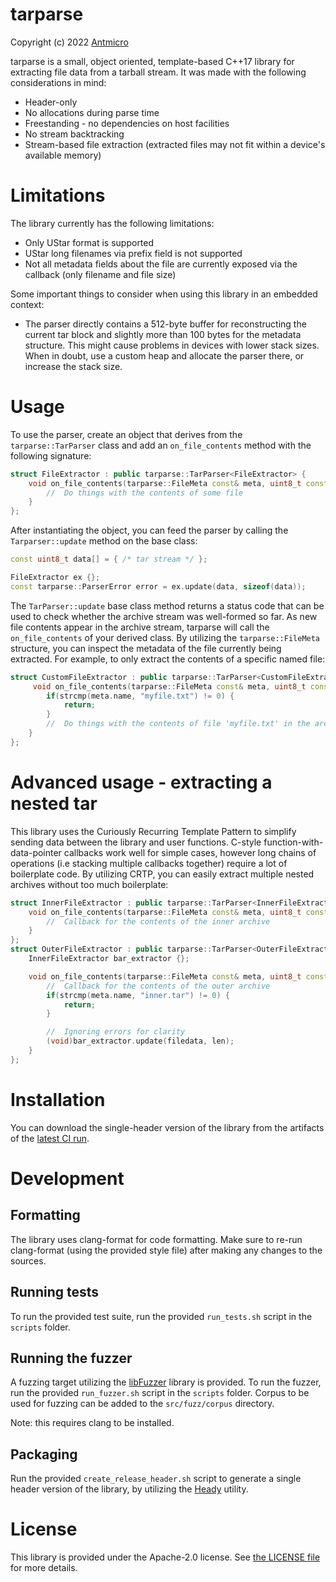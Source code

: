 # tarparse

Copyright (c) 2022 [Antmicro](https://www.antmicro.com)

tarparse is a small, object oriented, template-based C++17 library for extracting file data from a tarball stream. It was made with the following considerations in mind:

- Header-only
- No allocations during parse time
- Freestanding - no dependencies on host facilities
- No stream backtracking
- Stream-based file extraction (extracted files may not fit within a device's available memory)


# Limitations

The library currently has the following limitations:

- Only UStar format is supported
- UStar long filenames via prefix field is not supported
- Not all metadata fields about the file are currently exposed via the callback (only filename and file size)

Some important things to consider when using this library in an embedded context:

- The parser directly contains a 512-byte buffer for reconstructing the current tar block and slightly more than 100 bytes for the metadata structure. This might cause problems in devices with lower stack sizes. When in doubt, use a custom heap and allocate the  parser there, or increase the stack size.

# Usage

To use the parser, create an object that derives from the ```tarparse::TarParser``` class and add an ```on_file_contents``` method with the following signature:

```cpp
struct FileExtractor : public tarparse::TarParser<FileExtractor> {
    void on_file_contents(tarparse::FileMeta const& meta, uint8_t const* filedata, size_t len) {
        //  Do things with the contents of some file
    }
};
```


After instantiating the object, you can feed the parser by calling the ```Tarparser::update``` method on the base class:

```cpp
const uint8_t data[] = { /* tar stream */ };

FileExtractor ex {};
const tarparse::ParserError error = ex.update(data, sizeof(data));
```

The ```TarParser::update``` base class method returns a status code that can be used to check whether the archive stream was well-formed so far. As new file contents appear in the archive stream, tarparse will call the ```on_file_contents``` of your derived class. By utilizing the ```tarparse::FileMeta``` structure, you can inspect the metadata of the file currently being extracted. For example, to only extract the contents of a specific named file:

```cpp
struct CustomFileExtractor : public tarparse::TarParser<CustomFileExtractor> {
     void on_file_contents(tarparse::FileMeta const& meta, uint8_t const* filedata, size_t len) {
        if(strcmp(meta.name, "myfile.txt") != 0) {
            return;
        }
        //  Do things with the contents of file 'myfile.txt' in the archive
    }
};
```

# Advanced usage - extracting a nested tar

This library uses the Curiously Recurring Template Pattern to simplify sending data between the library and user functions. C-style function-with-data-pointer callbacks work well for simple cases, however long chains of operations (i.e stacking multiple callbacks together) require a lot of boilerplate code. By utilizing CRTP, you can easily extract multiple nested archives without too much boilerplate:

```cpp
struct InnerFileExtractor : public tarparse::TarParser<InnerFileExtractor> {
    void on_file_contents(tarparse::FileMeta const& meta, uint8_t const* filedata, size_t len) {
        //  Callback for the contents of the inner archive
    }
};
struct OuterFileExtractor : public tarparse::TarParser<OuterFileExtractor> {
    InnerFileExtractor bar_extractor {};

    void on_file_contents(tarparse::FileMeta const& meta, uint8_t const* filedata, size_t len) {
        //  Callback for the contents of the outer archive
        if(strcmp(meta.name, "inner.tar") != 0) {
            return;
        }

        //  Ignoring errors for clarity
        (void)bar_extractor.update(filedata, len);
    }
};

```

# Installation

You can download the single-header version of the library from the artifacts of the [latest CI run](https://github.com/antmicro/libtarparse/actions/workflows/package-header-only.yml).

# Development

## Formatting

The library uses clang-format for code formatting. Make sure to re-run clang-format (using the provided style file) after making any changes to the sources.

## Running tests

To run the provided test suite, run the provided ```run_tests.sh``` script in the ```scripts``` folder.

## Running the fuzzer

A fuzzing target utilizing the [libFuzzer](https://llvm.org/docs/LibFuzzer.html) library is provided. To run the fuzzer, run the provided ```run_fuzzer.sh``` script in the ```scripts``` folder. Corpus to be used for fuzzing can be added to the ```src/fuzz/corpus``` directory.

Note: this requires clang to be installed.

## Packaging

Run the provided ```create_release_header.sh``` script to generate a single header version of the library, by utilizing the [Heady](https://github.com/JamesBoer/Heady) utility.

# License

This library is provided under the Apache-2.0 license. See [the LICENSE file](LICENSE) for more details.
